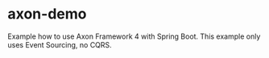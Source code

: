 # axon-demo

Example how to use Axon Framework 4 with Spring Boot. This example only uses Event Sourcing, no CQRS.
